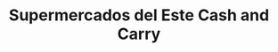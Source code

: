 ---
title: "Supermercados del Este Cash and Carry"
url: /humacao/supermercados-del-este-cash-and-carry/
shop: supermarket
---